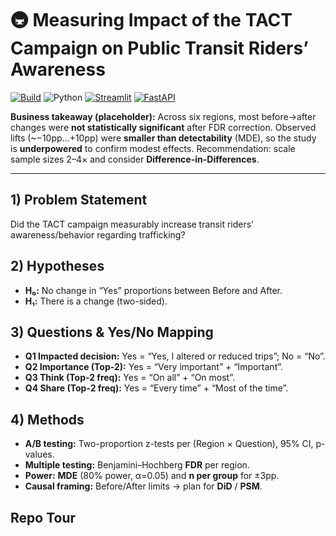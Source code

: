 # 🚇 Measuring Impact of the TACT Campaign on Public Transit Riders’ Awareness

[![Build](https://img.shields.io/github/actions/workflow/status/USER/REPO/ci.yml?label=CI)]()
![Python](https://img.shields.io/badge/Python-3.11-blue)
[![Streamlit](https://img.shields.io/badge/App-Streamlit-brightgreen)]()
[![FastAPI](https://img.shields.io/badge/API-FastAPI-teal)]()

**Business takeaway (placeholder):** Across six regions, most before→after changes were **not statistically significant** after FDR correction. Observed lifts (~−10pp…+10pp) were **smaller than detectability** (MDE), so the study is **underpowered** to confirm modest effects. Recommendation: scale sample sizes 2–4× and consider **Difference-in-Differences**.

---

## 1) Problem Statement
Did the TACT campaign measurably increase transit riders’ awareness/behavior regarding trafficking?

## 2) Hypotheses
- **H₀:** No change in “Yes” proportions between Before and After.
- **H₁:** There is a change (two-sided).

## 3) Questions & Yes/No Mapping
- **Q1 Impacted decision:** Yes = “Yes, I altered or reduced trips”; No = “No”.
- **Q2 Importance (Top-2):** Yes = “Very important” + “Important”.
- **Q3 Think (Top-2 freq):** Yes = “On all” + “On most”.
- **Q4 Share (Top-2 freq):** Yes = “Every time” + “Most of the time”.

## 4) Methods
- **A/B testing:** Two-proportion z-tests per (Region × Question), 95% CI, p-values.
- **Multiple testing:** Benjamini–Hochberg **FDR** per region.
- **Power:** **MDE** (80% power, α=0.05) and **n per group** for ±3pp.
- **Causal framing:** Before/After limits → plan for **DiD** / **PSM**.

## Repo Tour
